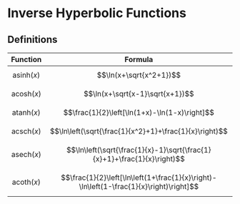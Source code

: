 # Inverse Hyperbolic Functions

## Definitions

| Function | Formula |
|--|--|
| $$\text{asinh}(x)$$ | $$\ln(x+\sqrt{x^2+1})$$ |
| $$\text{acosh}(x)$$ | $$\ln(x+\sqrt{x-1}\sqrt{x+1})$$ |
| $$\text{atanh}(x)$$ | $$\frac{1}{2}\left[\ln(1+x)-\ln(1-x)\right]$$ |
| $$\text{acsch}(x)$$ | $$\ln\left(\sqrt{\frac{1}{x^2}+1}+\frac{1}{x}\right)$$ |
| $$\text{asech}(x)$$ | $$\ln\left(\sqrt{\frac{1}{x}-1}\sqrt{\frac{1}{x}+1}+\frac{1}{x}\right)$$ |
| $$\text{acoth}(x)$$ | $$\frac{1}{2}\left[\ln\left(1+\frac{1}{x}\right)-\ln\left(1-\frac{1}{x}\right)\right]$$ |
